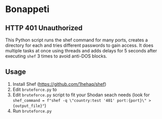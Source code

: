 # Bonappeti
## HTTP 401 Unauthorized
This Python script runs the shef command for many ports, creates a directory for each and tries different passwords to gain access. 
It does multiple tasks at once using threads and adds delays for 5 seconds after executing `shef` 3 times to avoid anti-DOS blocks.

## Usage
1. Install Shef (https://github.com/1hehaq/shef)
2. Edit `bruteforce.py` to 
3. Edit `bruteforce.py` script to fit your Shodan seach needs (look for `shef_command = f"shef -q \"country:test '401' port:{port}\" > {output_file}"`)
4. Run `bruteforce.py` 

